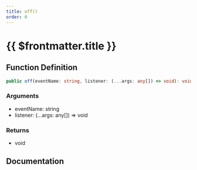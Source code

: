 ```yaml
---
title: off()
order: 0
---
```


# {{ $frontmatter.title }}

## Function Definition

```ts
public off(eventName: string, listener: (...args: any[]) => void): void;
```

### Arguments

* eventName: string
* listener: (...args: any[]) =\> void

### Returns

* void

## Documentation

<!--@include: ./parts/off.md-->
